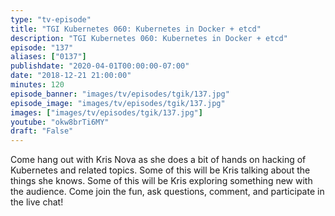 ```yaml
---
type: "tv-episode"
title: "TGI Kubernetes 060: Kubernetes in Docker + etcd"
description: "TGI Kubernetes 060: Kubernetes in Docker + etcd"
episode: "137"
aliases: ["0137"]
publishdate: "2020-04-01T00:00:00-07:00"
date: "2018-12-21 21:00:00"
minutes: 120
episode_banner: "images/tv/episodes/tgik/137.jpg"
episode_image: "images/tv/episodes/tgik/137.jpg"
images: ["images/tv/episodes/tgik/137.jpg"]
youtube: "okw8brTi6MY"
draft: "False"
---
```


Come hang out with Kris Nova as she does a bit of hands on hacking of Kubernetes and related topics. Some of this will be Kris talking about the things she knows. Some of this will be Kris exploring something new with the audience. Come join the fun, ask questions, comment, and participate in the live chat!
